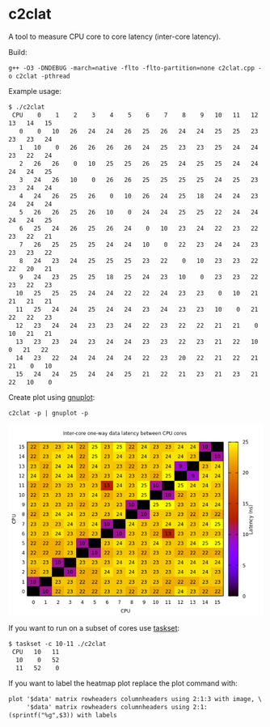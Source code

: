# c2clat

A tool to measure CPU core to core latency (inter-core latency).

Build:

```console
g++ -O3 -DNDEBUG -march=native -flto -flto-partition=none c2clat.cpp -o c2clat -pthread
```

Example usage:

```console
$ ./c2clat 
 CPU    0    1    2    3    4    5    6    7    8    9   10   11   12   13   14   15
   0    0   10   26   24   24   26   25   26   24   24   25   25   23   23   23   24
   1   10    0   26   26   26   26   24   25   23   23   25   24   24   23   22   24
   2   26   26    0   10   25   25   26   25   24   25   25   24   24   24   24   25
   3   24   26   10    0   26   26   25   25   25   25   24   25   23   23   24   24
   4   24   26   25   26    0   10   26   24   25   18   24   24   23   24   24   24
   5   26   26   25   26   10    0   24   24   25   25   22   24   24   24   24   25
   6   25   24   26   25   26   24    0   10   23   24   22   23   22   23   22   21
   7   26   25   25   25   24   24   10    0   22   23   24   24   23   23   23   22
   8   24   23   24   25   25   25   23   22    0   10   23   23   22   22   20   21
   9   24   23   25   25   18   25   24   23   10    0   23   23   22   23   22   23
  10   25   25   25   24   24   22   22   24   23   23    0   10   21   21   21   21
  11   25   24   24   25   24   24   23   24   23   23   10    0   21   22   22   23
  12   23   24   24   23   23   24   22   23   22   22   21   21    0   10   21   21
  13   23   23   24   23   24   24   23   23   22   23   21   22   10    0   21   22
  14   23   22   24   24   24   24   22   23   20   22   21   22   21   21    0   10
  15   24   24   25   24   24   25   21   22   21   23   21   23   21   22   10    0
```

Create plot using [gnuplot](http://gnuplot.sourceforge.net/):

```console
c2clat -p | gnuplot -p
```

![Plot of inter-core latency](https://github.com/bensuperpc/c2clat/blob/main/c2clat.png)

If you want to run on a subset of cores use [taskset](https://www.man7.org/linux/man-pages/man1/taskset.1.html):

```console
$ taskset -c 10-11 ./c2clat
 CPU   10   11
  10    0   52
  11   52    0
```

If you want to label the heatmap plot replace the plot command with:

```gnuplot
plot '$data' matrix rowheaders columnheaders using 2:1:3 with image, \
     '$data' matrix rowheaders columnheaders using 2:1:(sprintf("%g",$3)) with labels
```
